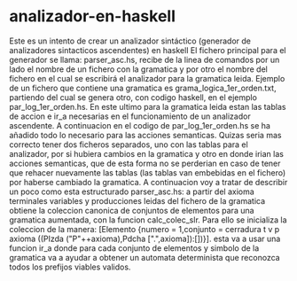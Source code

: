 # analizador-en-haskell
Este es un intento de crear un analizador sintáctico (generador de analizadores sintacticos ascendentes) en haskell
El fichero principal para el generador se llama: parser_asc.hs, recibe de la linea de comandos por un lado el nombre de un fichero con la gramatica y por otro el nombre del fichero en el cual se escribirá el analizador para la gramatica leida.
Ejemplo de un fichero que contiene una gramatica es grama_logica_1er_orden.txt, partiendo del cual se genera otro, con codigo haskell, en el ejemplo par_log_1er_orden.hs.
En este ultimo para la gramatica leida estan las tablas de accion e ir_a necesarias en el funcionamiento de un analizador ascendente.
A continuacion en el codigo de par_log_1er_orden.hs se ha añadido todo lo necesario para las acciones semanticas. 
Quizas seria mas correcto tener dos ficheros separados, uno con las tablas para el analizador, por si hubiera cambios en la gramatica y otro en donde irian las acciones semanticas, que de esta forma no se perderian en caso de tener que rehacer nuevamente las tablas (las tablas van embebidas en el fichero) por haberse cambiado la gramatica.
A continuacion voy a tratar de describir un poco como esta estructurado parser_asc.hs:
  a partir del axioma terminales variables y producciones leidas del fichero de la gramatica obtiene la coleccion canonica de conjuntos de elementos para una gramatica aumentada, con la funcion calc_colec_slr. Para ello se inicializa la coleccion de la manera: [Elemento {numero = 1,conjunto = cerradura t v p axioma ((PIzda ("P"++axioma),Pdcha [".",axioma]):[])}].
  esta va a usar una funcion ir_a donde para cada conjunto de elementos y simbolo de la gramatica va a ayudar a obtener un automata determinista que reconozca todos los prefijos viables validos.
